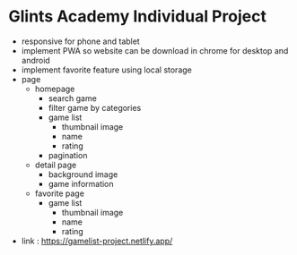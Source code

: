 # Glints Academy Individual Project

- responsive for phone and tablet
- implement PWA so website can be download in chrome for desktop and android
- implement favorite feature using local storage
- page
  - homepage
    - search game
    - filter game by categories
    - game list
      - thumbnail image
      - name
      - rating
    - pagination
  - detail page
    - background image
    - game information
  - favorite page
    - game list
      - thumbnail image
      - name
      - rating
- link : https://gamelist-project.netlify.app/
